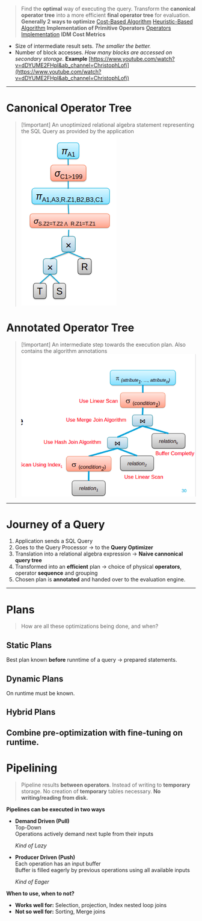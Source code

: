 > Find the **optimal** way of executing the query. Transform the **canonical operator tree** into a more efficient **final operator tree** for evaluation.
**Generally 2 ways to optimize**
[Cost-Based Algorithm](Cost-Based%20Algorithm.md)
[Heuristic-Based Algorithm](Heuristic-Based%20Algorithm/Heuristic-Based%20Algorithm.md)
**Implementation of Primitive Operators**
[Operators Implementation](Operators%20Implementation.md)
**IDM Cost Metrics**
- Size of intermediate result sets. _The smaller the better._
- Number of block accesses. _How many blocks are accessed on secondary storage._
**Example**
[https://www.youtube.com/watch?v=dDYUME2FHpI&ab_channel=ChristophLofi](https://www.youtube.com/watch?v=dDYUME2FHpI&ab_channel=ChristophLofi)
---
# Canonical Operator Tree

> [!important] An unoptimized relational algebra statement representing the SQL Query as provided by the application
![Untitled 128.png](../../../../attachments/Untitled%20128.png)
# Annotated Operator Tree

> [!important] An intermediate step towards the execution plan. Also contains the algorithm annotations
![Untitled 1 23.png](../../../../attachments/Untitled%201%2023.png)
---
# Journey of a Query
1. Application sends a SQL Query
2. Goes to the Query Processor → to the **Query Optimizer**
3. Translation into a relational algebra expression → **Naive cannonical query tree**
4. Transformed into an **efficient** plan → choice of physical **operators**, operator **sequence** and grouping
5. Chosen plan is **annotated** and handed over to the evaluation engine.
---
# Plans

> How are all these optimizations being done, and when?
## Static Plans
Best plan known **before** runntime of a query → prepared statements.
## Dynamic Plans
On runtime must be known.
## Hybrid Plans
Combine pre-optimization with fine-tuning on runtime.
---
# Pipelining

> Pipeline results **between operators**. Instead of writing to **temporary** storage. No creation of **temporary** tables necessary. **No writing/reading from disk.**
  
**Pipelines can be executed in two ways**
- **Demand Driven (Pull)**  
    Top-Down  
    Operations actively demand next tuple from their inputs  
    
    _Kind of Lazy_
    
- **Producer Driven (Push)**  
    Each operation has an input buffer  
    Buffer is filled eagerly by previous operations using all available inputs  
    
    _Kind of Eager_
    
**When to use, when to not?**
- **Works well for:** Selection, projection, Index nested loop joins
- **Not so well for:** Sorting, Merge joins